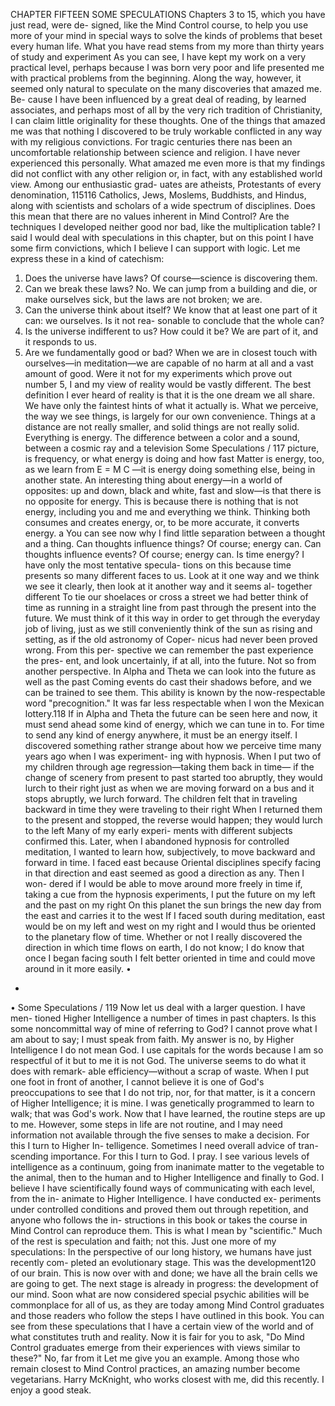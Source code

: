 CHAPTER FIFTEEN
SOME SPECULATIONS
Chapters 3 to 15, which you have just read, were de-
signed, like the Mind Control course, to help you use
more of your mind in special ways to solve the kinds
of problems that beset every human life. What you
have read stems from my more than thirty years of
study and experiment As you can see, I have kept my
work on a very practical level, perhaps because I was
born very poor and life presented me with practical
problems from the beginning.
Along the way, however, it seemed only natural to
speculate on the many discoveries that amazed me. Be-
cause I have been influenced by a great deal of reading,
by learned associates, and perhaps most of all by the
very rich tradition of Christianity, I can claim little
originality for these thoughts.
One of the things that amazed me was that nothing
I discovered to be truly workable conflicted in any way
with my religious convictions. For tragic centuries there
nas been an uncomfortable relationship between science
and religion. I have never experienced this personally.
What amazed me even more is that my findings did not
conflict with any other religion or, in fact, with any
established world view. Among our enthusiastic grad-
uates are atheists, Protestants of every denomination,
115116 
Catholics, Jews, Moslems, Buddhists, and Hindus,
along with scientists and scholars of a wide spectrum
of disciplines.
Does this mean that there are no values inherent in
Mind Control? Are the techniques I developed neither
good nor bad, like the multiplication table? I said I
would deal with speculations in this chapter, but on this
point I have some firm convictions, which I believe I
can support with logic. Let me express these in a kind
of catechism:
1. Does the universe have laws? Of course—science
is discovering them.
2. Can we break these laws? No. We can jump from
a building and die, or make ourselves sick, but the laws
are not broken; we are.
3. Can the universe think about itself? We know that
at least one part of it can: we ourselves. Is it not rea-
sonable to conclude that the whole can?
4. Is the universe indifferent to us? How could it be?
We are part of it, and it responds to us.
5. Are we fundamentally good or bad? When we are
in closest touch with ourselves—in meditation—we are
capable of no harm at all and a vast amount of good.
Were it not for my experiments which prove out
number 5, I and my view of reality would be vastly
different.
The best definition I ever heard of reality is that it is
the one dream we all share. We have only the faintest
hints of what it actually is. What we perceive, the way
we see things, is largely for our own convenience.
Things at a distance are not really smaller, and solid
things are not really solid.
Everything is energy. The difference between a color
and a sound, between a cosmic ray and a television
Some Speculations / 117
picture, is frequency, or what energy is doing and how
fast Matter is energy, too, as we learn from E = M C
—it is energy doing something else, being in another
state. An interesting thing about energy—in a world of
opposites: up and down, black and white, fast and
slow—is that there is no opposite for energy. This is
because there is nothing that is not energy, including
you and me and everything we think. Thinking both
consumes and creates energy, or, to be more accurate,
it converts energy.
a
You can see now why I find little separation between
a thought and a thing.
Can thoughts influence things? Of course; energy
can.
Can thoughts influence events? Of course; energy
can.
Is time energy? I have only the most tentative specula-
tions on this because time presents so many different
faces to us. Look at it one way and we think we see
it clearly, then look at it another way and it seems al-
together different
To tie our shoelaces or cross a street we had better
think of time as running in a straight line from past
through the present into the future. We must think of it
this way in order to get through the everyday job of
living, just as we still conveniently think of the sun as
rising and setting, as if the old astronomy of Coper-
nicus had never been proved wrong. From this per-
spective we can remember the past experience the pres-
ent, and look uncertainly, if at all, into the future.
Not so from another perspective. In Alpha and
Theta we can look into the future as well as the past
Coming events do cast their shadows before, and we can
be trained to see them. This ability is known by the
now-respectable word "precognition." It was far less
respectable when I won the Mexican lottery.118 
If in Alpha and Theta the future can be seen here and
now, it must send ahead some kind of energy, which we
can tune in to. For time to send any kind of energy
anywhere, it must be an energy itself.
I discovered something rather strange about how we
perceive time many years ago when I was experiment-
ing with hypnosis. When I put two of my children
through age regression—taking them back in time—
if the change of scenery from present to past started too
abruptly, they would lurch to their right just as when
we are moving forward on a bus and it stops abruptly,
we lurch forward.
The children felt that in traveling backward in time
they were traveling to their right When I returned them
to the present and stopped, the reverse would happen;
they would lurch to the left Many of my early experi-
ments with different subjects confirmed this.
Later, when I abandoned hypnosis for controlled
meditation, I wanted to learn how, subjectively, to move
backward and forward in time. I faced east because
Oriental disciplines specify facing in that direction and
east seemed as good a direction as any. Then I won-
dered if I would be able to move around more freely
in time if, taking a cue from the hypnosis experiments,
I put the future on my left and the past on my right
On this planet the sun brings the new day from the
east and carries it to the west If I faced south during
meditation, east would be on my left and west on my
right and I would thus be oriented to the planetary
flow of time.
Whether or not I really discovered the direction in
which time flows on earth, I do not know; I do know
that once I began facing south I felt better oriented in
time and could move around in it more easily.
•
*
•
Some Speculations / 119
Now let us deal with a larger question. I have men-
tioned Higher Intelligence a number of times in past
chapters. Is this some noncommittal way of mine of
referring to God? I cannot prove what I am about to
say; I must speak from faith. My answer is no, by
Higher Intelligence I do not mean God. I use capitals
for the words because I am so respectful of it but to
me it is not God.
The universe seems to do what it does with remark-
able efficiency—without a scrap of waste. When I put
one foot in front of another, I cannot believe it is one
of God's preoccupations to see that I do not trip, nor,
for that matter, is it a concern of Higher Intelligence; it
is mine. I was genetically programmed to learn to walk;
that was God's work. Now that I have learned, the
routine steps are up to me.
However, some steps in life are not routine, and I
may need information not available through the five
senses to make a decision. For this I turn to Higher In-
telligence. Sometimes I need overall advice of tran-
scending importance. For this I turn to God. I pray.
I see various levels of intelligence as a continuum,
going from inanimate matter to the vegetable to the
animal, then to the human and to Higher Intelligence
and finally to God. I believe I have scientifically found
ways of communicating with each level, from the in-
animate to Higher Intelligence. I have conducted ex-
periments under controlled conditions and proved them
out through repetition, and anyone who follows the in-
structions in this book or takes the course in Mind
Control can reproduce them. This is what I mean by
"scientific." Much of the rest is speculation and faith;
not this.
Just one more of my speculations: In the perspective
of our long history, we humans have just recently com-
pleted an evolutionary stage. This was the development120 
of our brain. This is now over with and done; we have
all the brain cells we are going to get. The next stage
is already in progress: the development of our mind.
Soon what are now considered special psychic abilities
will be commonplace for all of us, as they are today
among Mind Control graduates and those readers who
follow the steps I have outlined in this book.
You can see from these speculations that I have a
certain view of the world and of what constitutes truth
and reality. Now it is fair for you to ask, "Do Mind
Control graduates emerge from their experiences with
views similar to these?" No, far from it Let me give
you an example.
Among those who remain closest to Mind Control
practices, an amazing number become vegetarians.
Harry McKnight, who works closest with me, did this
recently. I enjoy a good steak.
